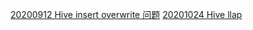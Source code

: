 [20200912 Hive insert overwrite 问题](https://github.com/LanstonWu/Hive/blob/master/20200912/Hive%20insert%20overwrite%20%E9%97%AE%E9%A2%98.md)
[20201024 Hive llap](https://github.com/LanstonWu/Hive/blob/master/20201024/hive_llap.md)